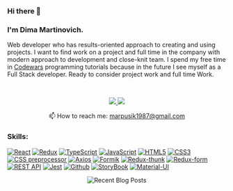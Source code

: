 ### Hi there 👋
### I'm Dima Martinovich.
Web developer who has
results-oriented approach to creating and using projects.
I want to find work on a project
and full time in the company with
modern approach to development and
close-knit team.
I spend my free time in <a href="https://www.codewars.com/users/marpusik" rel="nofollow">Codewars</a>
programming tutorials because in the future I see myself as a Full Stack developer.
Ready to consider project work and full time
Work.
<p>
  <br>
</p>
<p align='center'>
   <a href="https://www.linkedin.com/in/dima-martinovic-0881a5196/">
       <img src="https://img.shields.io/badge/linkedin-%230077B5.svg?&style=for-the-badge&logo=linkedin&logoColor=white"/>
   </a>
   <a href="https://t.me/marpusik">
       <img src="https://img.shields.io/badge/Telegram-2CA5E0?style=for-the-badge&logo=telegram&logoColor=white"/>
   </a>
<p align='center'>
   📫 How to reach me: <a href='mailto:marpusik1987@gmail.com'>marpusik1987@gmail.com</a>
</p>

### Skills:

<p><a target="_blank" rel="noopener noreferrer" href="https://camo.githubusercontent.com/d184adf1b00bdb0bcbf70e9f277113b7d3c62859228f211ffa5b2cfda8cf6ae8/68747470733a2f2f696d672e736869656c64732e696f2f62616467652f2d52656163742d3238326333343f7374796c653d666f722d7468652d6261646765266c6f676f3d7265616374"><img src="https://camo.githubusercontent.com/d184adf1b00bdb0bcbf70e9f277113b7d3c62859228f211ffa5b2cfda8cf6ae8/68747470733a2f2f696d672e736869656c64732e696f2f62616467652f2d52656163742d3238326333343f7374796c653d666f722d7468652d6261646765266c6f676f3d7265616374" alt="React" data-canonical-src="https://img.shields.io/badge/-React-282c34?style=for-the-badge&amp;logo=react" style="max-width:100%;"></a>
<a target="_blank" rel="noopener noreferrer" href="https://camo.githubusercontent.com/a4beb7dee85998ce6cf268d2e2f3ecf5c88037a2513af19b7060dcf23789edb7/68747470733a2f2f696d672e736869656c64732e696f2f62616467652f2d52656475782d3238326333343f7374796c653d666f722d7468652d6261646765266c6f676f3d7265647578266c6f676f436f6c6f723d373634414243"><img src="https://camo.githubusercontent.com/a4beb7dee85998ce6cf268d2e2f3ecf5c88037a2513af19b7060dcf23789edb7/68747470733a2f2f696d672e736869656c64732e696f2f62616467652f2d52656475782d3238326333343f7374796c653d666f722d7468652d6261646765266c6f676f3d7265647578266c6f676f436f6c6f723d373634414243" alt="Redux" data-canonical-src="https://img.shields.io/badge/-Redux-282c34?style=for-the-badge&amp;logo=redux&amp;logoColor=764ABC" style="max-width:100%;"></a>
<a target="_blank" rel="noopener noreferrer" href="https://camo.githubusercontent.com/886d90cd5eb866ec52b5b73653241a2b4d787e34e9756ce77cc8a36c881d045d/68747470733a2f2f696d672e736869656c64732e696f2f62616467652f2d547970655363726970742d3238326333343f7374796c653d666f722d7468652d6261646765266c6f676f3d74797065536372697074"><img src="https://camo.githubusercontent.com/886d90cd5eb866ec52b5b73653241a2b4d787e34e9756ce77cc8a36c881d045d/68747470733a2f2f696d672e736869656c64732e696f2f62616467652f2d547970655363726970742d3238326333343f7374796c653d666f722d7468652d6261646765266c6f676f3d74797065536372697074" alt="TypeScript" data-canonical-src="https://img.shields.io/badge/-TypeScript-282c34?style=for-the-badge&amp;logo=typeScript" style="max-width:100%;"></a>
<a target="_blank" rel="noopener noreferrer" href="https://camo.githubusercontent.com/c356cd503de4959c0bab52774bd6e391bd8cfed3f6f7ea81ad3e8f200a9191d2/68747470733a2f2f696d672e736869656c64732e696f2f62616467652f2d4a6176615363726970742d3238326333343f7374796c653d666f722d7468652d6261646765266c6f676f3d6a617661536372697074"><img src="https://camo.githubusercontent.com/c356cd503de4959c0bab52774bd6e391bd8cfed3f6f7ea81ad3e8f200a9191d2/68747470733a2f2f696d672e736869656c64732e696f2f62616467652f2d4a6176615363726970742d3238326333343f7374796c653d666f722d7468652d6261646765266c6f676f3d6a617661536372697074" alt="JavaScript" data-canonical-src="https://img.shields.io/badge/-JavaScript-282c34?style=for-the-badge&amp;logo=javaScript" style="max-width:100%;"></a>
<a target="_blank" rel="noopener noreferrer" href="https://camo.githubusercontent.com/6a1d3e230cb8cf58f9807870cd2495d4a0ed2dde1c859e173c0cfe950f262f13/68747470733a2f2f696d672e736869656c64732e696f2f62616467652f2d48544d4c352d3238326333343f7374796c653d666f722d7468652d6261646765266c6f676f3d48544d4c35"><img src="https://camo.githubusercontent.com/6a1d3e230cb8cf58f9807870cd2495d4a0ed2dde1c859e173c0cfe950f262f13/68747470733a2f2f696d672e736869656c64732e696f2f62616467652f2d48544d4c352d3238326333343f7374796c653d666f722d7468652d6261646765266c6f676f3d48544d4c35" alt="HTML5" data-canonical-src="https://img.shields.io/badge/-HTML5-282c34?style=for-the-badge&amp;logo=HTML5" style="max-width:100%;"></a>
<a target="_blank" rel="noopener noreferrer" href="https://camo.githubusercontent.com/e4c1b7c8e785a2b94713ece23e0b2e631a5a55ba29ee5c9ed0c69709253231fc/68747470733a2f2f696d672e736869656c64732e696f2f62616467652f2d435353332d3238326333343f7374796c653d666f722d7468652d6261646765266c6f676f3d43535333"><img src="https://camo.githubusercontent.com/e4c1b7c8e785a2b94713ece23e0b2e631a5a55ba29ee5c9ed0c69709253231fc/68747470733a2f2f696d672e736869656c64732e696f2f62616467652f2d435353332d3238326333343f7374796c653d666f722d7468652d6261646765266c6f676f3d43535333" alt="CSS3" data-canonical-src="https://img.shields.io/badge/-CSS3-282c34?style=for-the-badge&amp;logo=CSS3" style="max-width:100%;"></a>
<a target="_blank" rel="noopener noreferrer" href="https://camo.githubusercontent.com/ebad7255585f0b64441584b93d2fcba53b8519198ab5521ff0db98430d5f13be/68747470733a2f2f696d672e736869656c64732e696f2f62616467652f2d4353535f70726570726f636573736f722d3238326333343f7374796c653d666f722d7468652d6261646765266c6f676f"><img src="https://camo.githubusercontent.com/ebad7255585f0b64441584b93d2fcba53b8519198ab5521ff0db98430d5f13be/68747470733a2f2f696d672e736869656c64732e696f2f62616467652f2d4353535f70726570726f636573736f722d3238326333343f7374796c653d666f722d7468652d6261646765266c6f676f" alt="CSS preprocessor" data-canonical-src="https://img.shields.io/badge/-CSS_preprocessor-282c34?style=for-the-badge&amp;logo" style="max-width:100%;"></a>
<a target="_blank" rel="noopener noreferrer" href="https://camo.githubusercontent.com/c1e49fcce3578563301db9352e1857a0bd2414b0b494850855452589d7e6cff2/68747470733a2f2f696d672e736869656c64732e696f2f62616467652f2d4178696f732d3238326333343f7374796c653d666f722d7468652d6261646765266c6f676f3d6178696f73"><img src="https://camo.githubusercontent.com/c1e49fcce3578563301db9352e1857a0bd2414b0b494850855452589d7e6cff2/68747470733a2f2f696d672e736869656c64732e696f2f62616467652f2d4178696f732d3238326333343f7374796c653d666f722d7468652d6261646765266c6f676f3d6178696f73" alt="Axios" data-canonical-src="https://img.shields.io/badge/-Axios-282c34?style=for-the-badge&amp;logo=axios" style="max-width:100%;"></a>
<a target="_blank" rel="noopener noreferrer" href="https://camo.githubusercontent.com/0a1981386bbcb1adf0b90e05b6f6f09ce50701227aba6a6e16d3fefefafeb331/68747470733a2f2f696d672e736869656c64732e696f2f62616467652f2d466f726d696b2d3238326333343f7374796c653d666f722d7468652d6261646765266c6f676f3d666f726d696b"><img src="https://camo.githubusercontent.com/0a1981386bbcb1adf0b90e05b6f6f09ce50701227aba6a6e16d3fefefafeb331/68747470733a2f2f696d672e736869656c64732e696f2f62616467652f2d466f726d696b2d3238326333343f7374796c653d666f722d7468652d6261646765266c6f676f3d666f726d696b" alt="Formik" data-canonical-src="https://img.shields.io/badge/-Formik-282c34?style=for-the-badge&amp;logo=formik" style="max-width:100%;"></a>
<a target="_blank" rel="noopener noreferrer" href="https://camo.githubusercontent.com/4e040d5429ef65ef51ce5471d55f4e9d612459e4123d719b27c10bda54033176/68747470733a2f2f696d672e736869656c64732e696f2f62616467652f2d52656475785f7468756e6b2d3238326333343f7374796c653d666f722d7468652d6261646765266c6f676f3d72656475785f7468756e6b"><img src="https://camo.githubusercontent.com/4e040d5429ef65ef51ce5471d55f4e9d612459e4123d719b27c10bda54033176/68747470733a2f2f696d672e736869656c64732e696f2f62616467652f2d52656475785f7468756e6b2d3238326333343f7374796c653d666f722d7468652d6261646765266c6f676f3d72656475785f7468756e6b" alt="Redux-thunk" data-canonical-src="https://img.shields.io/badge/-Redux_thunk-282c34?style=for-the-badge&amp;logo=redux_thunk" style="max-width:100%;"></a>
<a target="_blank" rel="noopener noreferrer" href="https://camo.githubusercontent.com/adb5d4c497ef05003415f82b56b8fb683321153ef1311f17b272d5413e9fda6f/68747470733a2f2f696d672e736869656c64732e696f2f62616467652f2d52656475785f666f726d2d3238326333343f7374796c653d666f722d7468652d6261646765266c6f676f3d72656475785f666f726d"><img src="https://camo.githubusercontent.com/adb5d4c497ef05003415f82b56b8fb683321153ef1311f17b272d5413e9fda6f/68747470733a2f2f696d672e736869656c64732e696f2f62616467652f2d52656475785f666f726d2d3238326333343f7374796c653d666f722d7468652d6261646765266c6f676f3d72656475785f666f726d" alt="Redux-form" data-canonical-src="https://img.shields.io/badge/-Redux_form-282c34?style=for-the-badge&amp;logo=redux_form" style="max-width:100%;"></a>
<a target="_blank" rel="noopener noreferrer" href="https://camo.githubusercontent.com/5172a1a03621ad6e7f9f1002e26c88120bb589d8a9ebe3ef3f41ee9eb9c47b79/68747470733a2f2f696d672e736869656c64732e696f2f62616467652f2d524553545f4150492d3238326333343f7374796c653d666f722d7468652d6261646765266c6f676f3d72657374"><img src="https://camo.githubusercontent.com/5172a1a03621ad6e7f9f1002e26c88120bb589d8a9ebe3ef3f41ee9eb9c47b79/68747470733a2f2f696d672e736869656c64732e696f2f62616467652f2d524553545f4150492d3238326333343f7374796c653d666f722d7468652d6261646765266c6f676f3d72657374" alt="REST API" data-canonical-src="https://img.shields.io/badge/-REST_API-282c34?style=for-the-badge&amp;logo=rest" style="max-width:100%;"></a>
<a target="_blank" rel="noopener noreferrer" href="https://camo.githubusercontent.com/b9cd03b442f64040f6ba0d7e269500a11fcfee57e4d5eab9908a246c8ec2c17f/68747470733a2f2f696d672e736869656c64732e696f2f62616467652f2d4a6573742d3238326333343f7374796c653d666f722d7468652d6261646765266c6f676f3d6a657374"><img src="https://camo.githubusercontent.com/b9cd03b442f64040f6ba0d7e269500a11fcfee57e4d5eab9908a246c8ec2c17f/68747470733a2f2f696d672e736869656c64732e696f2f62616467652f2d4a6573742d3238326333343f7374796c653d666f722d7468652d6261646765266c6f676f3d6a657374" alt="Jest" data-canonical-src="https://img.shields.io/badge/-Jest-282c34?style=for-the-badge&amp;logo=jest" style="max-width:100%;"></a>
<a target="_blank" rel="noopener noreferrer" href="https://camo.githubusercontent.com/ac63a54db23872e621dc8cdc2d1dd2e2f3325755380b9444b227157808e73247/68747470733a2f2f696d672e736869656c64732e696f2f62616467652f2d4769746875622d3238326333343f7374796c653d666f722d7468652d6261646765266c6f676f3d476974687562"><img src="https://camo.githubusercontent.com/ac63a54db23872e621dc8cdc2d1dd2e2f3325755380b9444b227157808e73247/68747470733a2f2f696d672e736869656c64732e696f2f62616467652f2d4769746875622d3238326333343f7374796c653d666f722d7468652d6261646765266c6f676f3d476974687562" alt="Github" data-canonical-src="https://img.shields.io/badge/-Github-282c34?style=for-the-badge&amp;logo=Github" style="max-width:100%;"></a>
<a target="_blank" rel="noopener noreferrer" href="https://camo.githubusercontent.com/57f20624301392d93f9eddcdf52a9167a136f4a43c3c99456724c5ef329f0684/68747470733a2f2f696d672e736869656c64732e696f2f62616467652f2d53746f7279426f6f6b2d3238326333343f7374796c653d666f722d7468652d6261646765266c6f676f3d53746f7279426f6f6b"><img src="https://camo.githubusercontent.com/57f20624301392d93f9eddcdf52a9167a136f4a43c3c99456724c5ef329f0684/68747470733a2f2f696d672e736869656c64732e696f2f62616467652f2d53746f7279426f6f6b2d3238326333343f7374796c653d666f722d7468652d6261646765266c6f676f3d53746f7279426f6f6b" alt="StoryBook" data-canonical-src="https://img.shields.io/badge/-StoryBook-282c34?style=for-the-badge&amp;logo=StoryBook" style="max-width:100%;"></a>
<a target="_blank" rel="noopener noreferrer" href="https://camo.githubusercontent.com/710634f2b02dd538e5aaf212ce1ad01d861922b2911017282dff7d7666c63c70/68747470733a2f2f696d672e736869656c64732e696f2f62616467652f2d4d6174657269616c5f55492d3238326333343f7374796c653d666f722d7468652d6261646765266c6f676f3d6d6174657269616c5f64657369676e"><img src="https://camo.githubusercontent.com/710634f2b02dd538e5aaf212ce1ad01d861922b2911017282dff7d7666c63c70/68747470733a2f2f696d672e736869656c64732e696f2f62616467652f2d4d6174657269616c5f55492d3238326333343f7374796c653d666f722d7468652d6261646765266c6f676f3d6d6174657269616c5f64657369676e" alt="Material-UI" data-canonical-src="https://img.shields.io/badge/-Material_UI-282c34?style=for-the-badge&amp;logo=material_design" style="max-width:100%;"></a></p>
<p align="center">
    <img src="https://i.imgur.com/WKuF4Sh.jpg" alt="Recent Blog Posts"></img>
</p>

